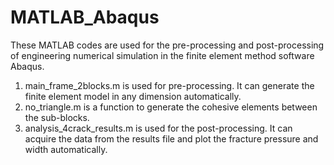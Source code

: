 # MATLAB_Abaqus
These MATLAB codes are used for the pre-processing and post-processing of engineering numerical simulation in the finite element method software Abaqus. 
1. main_frame_2blocks.m is used for pre-processing. It can generate the finite element model in any dimension automatically.
2. no_triangle.m is a function to generate the cohesive elements between the sub-blocks.
3. analysis_4crack_results.m is used for the post-processing. It can acquire the data from the results file and plot the fracture pressure and width automatically.
